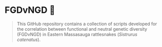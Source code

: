 # FGDvNGD 🐍
> This GitHub repository contains a collection of scripts developed for the correlation between functional and neutral genetic diversity (FGDvNGD) in Eastern Massasauga rattlesnakes (_Sistrurus catenatus_).
